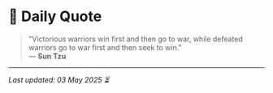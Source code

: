 # 📜 Daily Quote

> "Victorious warriors win first and then go to war, while defeated warriors go to war first and then seek to win."  
> — **Sun Tzu**

---

_Last updated: 03 May 2025 ⏳_
